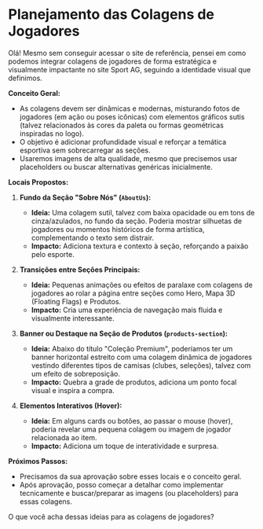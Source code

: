 # Planejamento das Colagens de Jogadores

Olá! Mesmo sem conseguir acessar o site de referência, pensei em como podemos integrar colagens de jogadores de forma estratégica e visualmente impactante no site Sport AG, seguindo a identidade visual que definimos.

**Conceito Geral:**

*   As colagens devem ser dinâmicas e modernas, misturando fotos de jogadores (em ação ou poses icônicas) com elementos gráficos sutis (talvez relacionados às cores da paleta ou formas geométricas inspiradas no logo).
*   O objetivo é adicionar profundidade visual e reforçar a temática esportiva sem sobrecarregar as seções.
*   Usaremos imagens de alta qualidade, mesmo que precisemos usar placeholders ou buscar alternativas genéricas inicialmente.

**Locais Propostos:**

1.  **Fundo da Seção "Sobre Nós" (`AboutUs`):**
    *   **Ideia:** Uma colagem sutil, talvez com baixa opacidade ou em tons de cinza/azulados, no fundo da seção. Poderia mostrar silhuetas de jogadores ou momentos históricos de forma artística, complementando o texto sem distrair.
    *   **Impacto:** Adiciona textura e contexto à seção, reforçando a paixão pelo esporte.

2.  **Transições entre Seções Principais:**
    *   **Ideia:** Pequenas animações ou efeitos de paralaxe com colagens de jogadores ao rolar a página entre seções como Hero, Mapa 3D (Floating Flags) e Produtos.
    *   **Impacto:** Cria uma experiência de navegação mais fluida e visualmente interessante.

3.  **Banner ou Destaque na Seção de Produtos (`products-section`):**
    *   **Ideia:** Abaixo do título "Coleção Premium", poderíamos ter um banner horizontal estreito com uma colagem dinâmica de jogadores vestindo diferentes tipos de camisas (clubes, seleções), talvez com um efeito de sobreposição.
    *   **Impacto:** Quebra a grade de produtos, adiciona um ponto focal visual e inspira a compra.

4.  **Elementos Interativos (Hover):**
    *   **Ideia:** Em alguns cards ou botões, ao passar o mouse (hover), poderia revelar uma pequena colagem ou imagem de jogador relacionada ao item.
    *   **Impacto:** Adiciona um toque de interatividade e surpresa.

**Próximos Passos:**

*   Precisamos da sua aprovação sobre esses locais e o conceito geral.
*   Após aprovação, posso começar a detalhar como implementar tecnicamente e buscar/preparar as imagens (ou placeholders) para essas colagens.

O que você acha dessas ideias para as colagens de jogadores?
